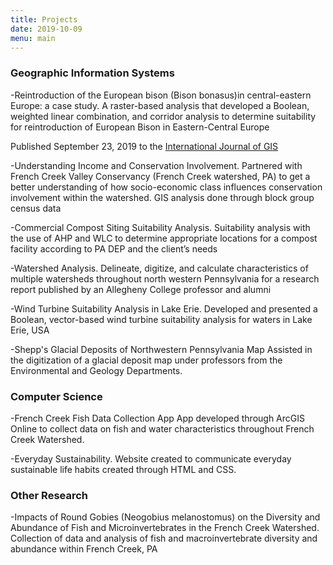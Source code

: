 ```yaml
---
title: Projects
date: 2019-10-09
menu: main
---
```


### Geographic Information Systems
-Reintroduction of the European bison (Bison bonasus)in central-eastern Europe:
a case study.
  A raster-based analysis that developed a Boolean, weighted linear combination, and corridor analysis to determine suitability for reintroduction of European Bison in Eastern-Central Europe

  Published September 23, 2019 to the [International Journal of GIS](https://www.tandfonline.com/eprint/V3TSCRGP2WJQNMXNMTNC/full?target=10.1080/13658816.2019.1672876)

-Understanding Income and Conservation Involvement.
  Partnered with French Creek Valley Conservancy (French Creek watershed, PA) to get a better understanding of how socio-economic class influences conservation involvement within the watershed. GIS analysis done through block group census data

-Commercial Compost Siting Suitability Analysis.
  Suitability analysis with the use of AHP and WLC to determine appropriate locations for a compost facility according to PA DEP and the client’s needs

-Watershed Analysis.
  Delineate, digitize, and calculate characteristics of multiple watersheds throughout north western Pennsylvania for a research report published by an Allegheny College professor and alumni

-Wind Turbine Suitability Analysis in Lake Erie.
  Developed and presented a Boolean, vector-based wind turbine suitability analysis for waters in Lake Erie, USA

-Shepp's Glacial Deposits of Northwestern Pennsylvania Map
  Assisted in the digitization of a glacial deposit map under professors from the Environmental and Geology Departments.

### Computer Science
-French Creek Fish Data Collection App
  App developed through ArcGIS Online to collect data on fish and water characteristics throughout French Creek Watershed.

-Everyday Sustainability.
  Website created to communicate everyday sustainable life habits created through HTML and CSS.

### Other Research
-Impacts of Round Gobies (Neogobius melanostomus) on the Diversity and Abundance
 of Fish and Microinvertebrates in the French Creek Watershed.
 Collection of data and analysis of fish and macroinvertebrate diversity and abundance within French Creek, PA
